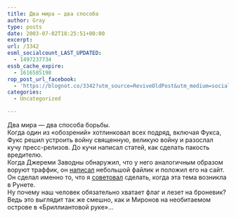 ```yaml
---
title: Два мира — два способа
author: Gray
type: posts
date: 2003-07-02T18:25:51+00:00
excerpt:
url: /3342
esml_socialcount_LAST_UPDATED:
  - 1497237734
essb_cache_expire:
  - 1616585198
rop_post_url_facebook:
  - 'https://blognot.co/3342?utm_source=ReviveOldPost&utm_medium=social&utm_campaign=ReviveOldPost'
categories:
  - Uncategorized

---
```








Два мира &#8212; два способа борьбы.  
Когда один из &#171;обозрений&#187; хотлинковал всех подряд, включая Фукса, Фукс решил устроить войну священную, великую войну и разослал кучу пресс-релизов. До кучи написал статей, как сделать пакость вредителю.  
Когда Джереми Заводны обнаружил, что у него аналогичным образом воруют траффик, он <a href="http://jeremy.zawodny.com/blog/archives/000826.html" target="_blank">написал</a> небольшой файлик и положил его на сайт.  
Он сделал именно то, что я <a href="http://www.searchengines.ru/blog/archives/001014.html" target="_blank">советовал</a> сделать, когда эта тема возникла в Рунете.  
Ну почему наш человек обязательно хватает флаг и лезет на броневик? Ведь это выглядит так же смешно, как и Миронов на необитаемом острове в &#171;Бриллиантовой руке&#187;&#8230;